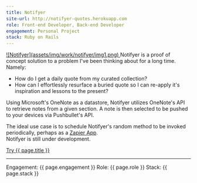 ```yaml
---
title: Notifyer
site-url: http://notifyer-quotes.herokuapp.com
role: Front-end Developer, Back-end Developer
engagement: Personal Project
stack: Ruby on Rails
---
```



<a href="{{ page.site-url }}" title="Visit {{ page.title }}" target="_blank">
  ![Notifyer](assets/img/work/notifyer/img1.png)
</a> 
Notifyer is a proof of concept solution to a problem I've been thinking about for a long time. Namely:

- How do I get a daily quote from my curated collection?
- How can I effortlessly resurface a buried quote so I can re-apply it's inspiration and lessons to the present?

Using Microsoft's OneNote as a datastore, Notifyer utilizes OneNote's API to retrieve notes from a given section. A note is then selected to be pushed to your devices via Pushbullet's API.

The ideal use case is to schedule Notifyer's random method to be invoked periodically, perhaps as a <a href="assets/img/work/notifyer/zapier.png" target="_blank">Zapier App</a>.  
Notifyer is still under development.

<a href="{{ page.site-url }}" title="Visit {{ page.title }}" target="_blank">Try {{ page.title }}</a>
<hr/>
Engagement: {{ page.engagement }}  
Role: {{ page.role }}  
Stack: {{ page.stack }}